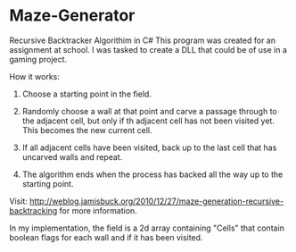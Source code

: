 # Maze-Generator
Recursive Backtracker Algorithim in C#
This program was created for an assignment at school. I was tasked to create a DLL that could be of use in a gaming project.

How it works:
1. Choose a starting point in the field.

2. Randomly choose a wall at that point and carve a passage through to the adjacent cell, but only if th adjacent cell has not been visited yet. This becomes the new current cell.

3. If all adjacent cells have been visited, back up to the last cell that has uncarved walls and repeat.

4. The algorithm ends when the process has backed all the way up to the starting point.


Visit: http://weblog.jamisbuck.org/2010/12/27/maze-generation-recursive-backtracking for more information.

In my implementation, the field is a 2d array containing "Cells" that contain boolean flags for each wall and if it has been visited.
